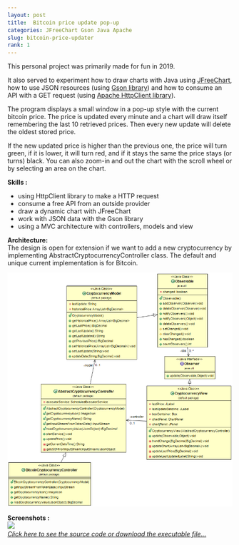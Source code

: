 ```yaml
---
layout: post
title:  Bitcoin price update pop-up
categories: JFreeChart Gson Java Apache
slug: bitcoin-price-updater
rank: 1
---
```


This personal project was primarily made for fun in 2019. 

It also served to experiment how to draw charts with Java using [JFreeChart](http://www.jfree.org/jfreechart/), how to use JSON resources (using [Gson library](https://en.wikipedia.org/wiki/Gson)) and how to consume an API with a GET request (using [Apache HttpClient library](http://hc.apache.org/index.html)).

The program displays a small window in a pop-up style with the current bitcoin price. The price is updated every minute and a chart will draw itself remembering the last 10 retrieved prices. Then every new update will delete the oldest stored price.

If the new updated price is higher than the previous one, the price will turn green, if it is lower, it will turn red, and if it stays the same the price stays (or turns) black. You can also zoom-in and out the chart with the scroll wheel or by selecting an area on the chart.


**Skills :**
- using HttpClient library to make a HTTP request
- consume a free API from an outside provider
- draw a dynamic chart with JFreeChart
- work with JSON data with the Gson library
- using a MVC architecture with controllers, models and view


**Architecture:**  
The design is open for extension if we want to add a new cryptocurrency by implementing AbstractCryptocurrencyController class. The default and unique current implementation is for Bitcoin.  


<a href="https://raw.githubusercontent.com/alexandrebulatovic/bitcoin_price_updater/master/design-diagrams/personal-project-bitcoin.PNG"> 
	<img src="https://github.com/alexandrebulatovic/bitcoin_price_updater/blob/master/design-diagrams/personal-project-bitcoin.PNG" width="750">
</a>


**Screenshots :**  
<a href="https://alexandrebulatovic.github.io/images/screen-8-php.png"> 
	<img src="https://alexandrebulatovic.github.io/images/screen-8-php.png" width="300">
</a>  
*[Click here to see the source code or download the executable file...](https://github.com/alexandrebulatovic/bitcoin_price_updater)*